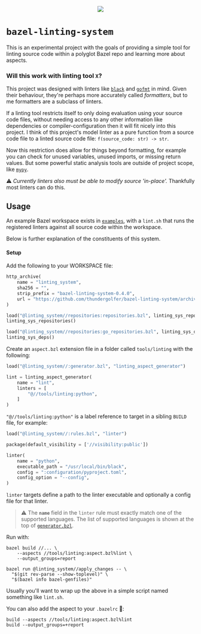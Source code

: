 <p align="center">
  <img src="https://media.giphy.com/media/hV6TgQmCoxxyItBFHx/giphy.gif"/>
</p>

# `bazel-linting-system`

This is an experimental project with the goals of providing a simple tool for linting source code within a polyglot Bazel repo
and learning more about aspects. 

### Will this work with linting tool `X`?

This project was designed with linters like [`black`](https://github.com/psf/black) and [`gofmt`](https://golang.org/cmd/gofmt/) in mind. Given their behaviour, they're perhaps more accurately called _formatters_, but to me formatters are a subclass of linters. 

If a linting tool restricts itself to only doing evaluation using your source code files, without needing access to any other information like dependencies or compiler-configuration then it will fit nicely into this project. I think of this project's model linter as a pure function from a source code file to a linted source code file: `f(source_code: str) -> str`.

Now this restriction does allow for things beyond formatting, for example you can check for unused variables, unused imports, or missing return values. But some powerful static analysis tools are outside of project scope, like [`mypy`](https://github.com/thundergolfer/bazel-mypy-integration).

⚠️ _Currently linters also must be able to modify source 'in-place'._ Thankfully most linters can do this.  

## Usage

An example Bazel workspace exists in [`examples`](/examples), with a `lint.sh` that runs the registered linters against 
all source code within the workspace.

Below is further explanation of the constituents of this system.

#### Setup

Add the following to your WORKSPACE file: 

```python
http_archive(
    name = "linting_system",
    sha256 = "",
    strip_prefix = "bazel-linting-system-0.4.0",
    url = "https://github.com/thundergolfer/bazel-linting-system/archive/refs/tags/v0.4.0.zip",
)

load("@linting_system//repositories:repositories.bzl", linting_sys_repositories = "repositories")
linting_sys_repositories()

load("@linting_system//repositories:go_repositories.bzl", linting_sys_deps = "go_deps")
linting_sys_deps()
```

Create an `aspect.bzl` extension file in a folder called `tools/linting` with the following:

```python
load("@linting_system//:generator.bzl", "linting_aspect_generator")

lint = linting_aspect_generator(
    name = "lint",
    linters = [
        "@//tools/linting:python",
    ]
)
```

`"@//tools/linting:python"` is a label reference to target in a sibling `BUILD` file, for example:

```python
load("@linting_system//:rules.bzl", "linter")

package(default_visibility = ['//visibility:public'])

linter(
    name = "python",
    executable_path = "/usr/local/bin/black",
    config = ":configuration/pyproject.toml",
    config_option = "--config",
)
```

`linter` targets define a path to the linter executable and optionally a config file for that linter.

> ⚠️ The **`name`** field in the `linter` rule must exactly match one of the supported languages. The list of supported languages is 
> shown at the top of [`generator.bzl`](generator.bzl).

Run with: 

```shell script
bazel build //... \
    --aspects //tools/linting:aspect.bzl%lint \
    --output_groups=report

bazel run @linting_system//apply_changes -- \
  "$(git rev-parse --show-toplevel)" \
  "$(bazel info bazel-genfiles)"

```

Usually you'll want to wrap up the above in a simple script named something like `lint.sh`. 

You can also add the aspect to your `.bazelrc` 🎉: 

```
build --aspects //tools/linting:aspect.bzl%lint
build --output_groups=+report
```
